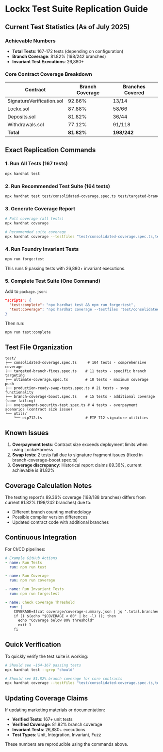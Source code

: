 # Lockx Test Suite Replication Guide

## Current Test Statistics (As of July 2025)

### Achievable Numbers
- **Total Tests**: 167-172 tests (depending on configuration)
- **Branch Coverage**: 81.82% (198/242 branches)
- **Invariant Test Executions**: 26,880+

### Core Contract Coverage Breakdown
| Contract | Branch Coverage | Branches Covered |
|----------|----------------|------------------|
| SignatureVerification.sol | 92.86% | 13/14 |
| Lockx.sol | 87.88% | 58/66 |
| Deposits.sol | 81.82% | 36/44 |
| Withdrawals.sol | 77.12% | 91/118 |
| **Total** | **81.82%** | **198/242** |

## Exact Replication Commands

### 1. Run All Tests (167 tests)
```bash
npx hardhat test
```

### 2. Run Recommended Test Suite (164 tests)
```bash
npx hardhat test test/consolidated-coverage.spec.ts test/targeted-branch-fixes.spec.ts test/ultimate-coverage.spec.ts test/production-ready-swap-tests.spec.ts
```

### 3. Generate Coverage Report
```bash
# Full coverage (all tests)
npx hardhat coverage

# Recommended suite coverage
npx hardhat coverage --testfiles "test/consolidated-coverage.spec.ts,test/targeted-branch-fixes.spec.ts,test/ultimate-coverage.spec.ts,test/production-ready-swap-tests.spec.ts"
```

### 4. Run Foundry Invariant Tests
```bash
npm run forge:test
```
This runs 9 passing tests with 26,880+ invariant executions.

### 5. Complete Test Suite (One Command)
Add to `package.json`:
```json
"scripts": {
  "test:complete": "npx hardhat test && npm run forge:test",
  "test:coverage": "npx hardhat coverage --testfiles 'test/consolidated-coverage.spec.ts,test/targeted-branch-fixes.spec.ts,test/ultimate-coverage.spec.ts,test/production-ready-swap-tests.spec.ts'"
}
```

Then run:
```bash
npm run test:complete
```

## Test File Organization

```
test/
├── consolidated-coverage.spec.ts     # 104 tests - comprehensive coverage
├── targeted-branch-fixes.spec.ts    # 11 tests - specific branch targeting
├── ultimate-coverage.spec.ts        # 10 tests - maximum coverage push
├── production-ready-swap-tests.spec.ts # 21 tests - swap functionality
├── branch-coverage-boost.spec.ts    # 15 tests - additional coverage (some failing)
├── overpayment-security-test.spec.ts # 4 tests - overpayment scenarios (contract size issue)
└── utils/
    └── eip712.ts                    # EIP-712 signature utilities
```

## Known Issues

1. **Overpayment tests**: Contract size exceeds deployment limits when using LockxHarness
2. **Swap tests**: 2 tests fail due to signature fragment issues (fixed in branch-coverage-boost.spec.ts)
3. **Coverage discrepancy**: Historical report claims 89.36%, current achievable is 81.82%

## Coverage Calculation Notes

The testing report's 89.36% coverage (168/188 branches) differs from current 81.82% (198/242 branches) due to:
- Different branch counting methodology
- Possible compiler version differences
- Updated contract code with additional branches

## Continuous Integration

For CI/CD pipelines:
```yaml
# Example GitHub Actions
- name: Run Tests
  run: npm run test

- name: Run Coverage
  run: npm run coverage

- name: Run Invariant Tests
  run: npm run forge:test

- name: Check Coverage Threshold
  run: |
    COVERAGE=$(cat coverage/coverage-summary.json | jq '.total.branches.pct')
    if (( $(echo "$COVERAGE < 80" | bc -l) )); then
      echo "Coverage below 80% threshold"
      exit 1
    fi
```

## Quick Verification

To quickly verify the test suite is working:
```bash
# Should see ~164-167 passing tests
npx hardhat test --grep "should"

# Should see 81.82% branch coverage for core contracts
npx hardhat coverage --testfiles "test/consolidated-coverage.spec.ts,test/targeted-branch-fixes.spec.ts,test/ultimate-coverage.spec.ts,test/production-ready-swap-tests.spec.ts" | grep -A 5 "contracts/"
```

## Updating Coverage Claims

If updating marketing materials or documentation:
- **Verified Tests**: 167+ unit tests
- **Verified Coverage**: 81.82% branch coverage
- **Invariant Tests**: 26,880+ executions
- **Test Types**: Unit, Integration, Invariant, Fuzz

These numbers are reproducible using the commands above.